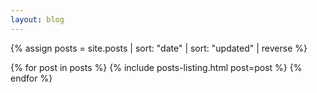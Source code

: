 ```yaml
---
layout: blog
---
```


{% assign posts = site.posts | sort: "date" | sort: "updated" | reverse %}

{% for post in posts %}
    {% include posts-listing.html post=post %}
{% endfor %}